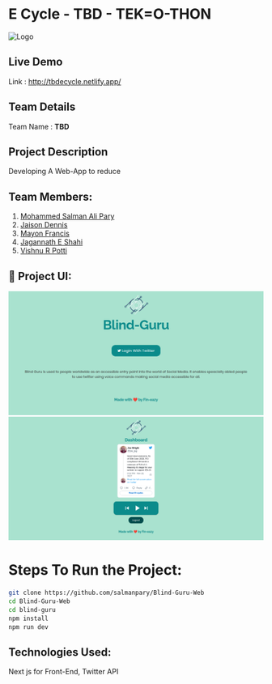 # E Cycle - TBD - TEK=O-THON

![Logo]()

## Live Demo

Link : http://tbdecycle.netlify.app/

## Team Details

Team Name : <b>TBD</b>

## Project Description

Developing A Web-App to reduce

## Team Members:

1. [Mohammed Salman Ali Pary](https://github.com/salmanpary)
2. [Jaison Dennis](https://github.com/jaison080)
3. [Mayon Francis](https://github.com/Mayon-Francis)
4. [Jagannath E Shahi](https://github.com/Jagannathes)
5. [Vishnu R Potti](https://github.com/Vishnurr2k01)

## 🔧 Project UI:

![Project Home](https://github.com/jaison080/Blind-Guru-Web/blob/master/images/img.png)
![Project Dashboard](https://github.com/jaison080/Blind-Guru-Web/blob/master/images/img1.png)

# Steps To Run the Project:

```bash
git clone https://github.com/salmanpary/Blind-Guru-Web
cd Blind-Guru-Web
cd blind-guru
npm install
npm run dev
```

## Technologies Used:

Next js for Front-End, Twitter API
